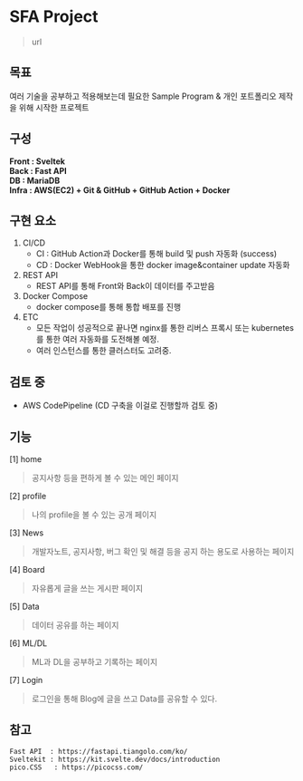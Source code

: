 # SFA Project
> url

## 목표
여러 기술을 공부하고 적용해보는데 필요한 Sample Program & 개인 포트폴리오 제작을 위해 시작한 프로젝트

## 구성
**Front : Sveltek** <br>
**Back : Fast API** <br>
**DB : MariaDB** <br>
**Infra : AWS(EC2) + Git & GitHub + GitHub Action + Docker**

## 구현 요소
1. CI/CD <br>
    - CI : GitHub Action과 Docker를 통해 build 및 push 자동화 (success) <br>
    - CD : Docker WebHook을 통한 docker image&container update 자동화 <br>
2. REST API <br>
    - REST API를 통해 Front와 Back이 데이터를 주고받음<br>
3. Docker Compose <br>
    - docker compose를 통해 통합 배포를 진행<br>
4. ETC <br>
    - 모든 작업이 성공적으로 끝나면 nginx를 통한 리버스 프록시 또는 kubernetes를 통한 여러 자동화를 도전해볼 예정.
    - 여러 인스턴스를 통한 클러스터도 고려중.

## 검토 중
* AWS CodePipeline (CD 구축을 이걸로 진행할까 검토 중)


## 기능
[1] home
> 공지사항 등을 편하게 볼 수 있는 메인 페이지

[2] profile
> 나의 profile을 볼 수 있는 공개 페이지

[3] News
> 개발자노트, 공지사항, 버그 확인 및 해결 등을 공지 하는 용도로 사용하는 페이지

[4] Board
> 자유롭게 글을 쓰는 게시판 페이지

[5] Data
> 데이터 공유를 하는 페이지

[6] ML/DL
> ML과 DL을 공부하고 기록하는 페이지

[7] Login
> 로그인을 통해 Blog에 글을 쓰고 Data를 공유할 수 있다.

## 참고

    Fast API  : https://fastapi.tiangolo.com/ko/
    Sveltekit : https://kit.svelte.dev/docs/introduction
    pico.CSS   : https://picocss.com/

